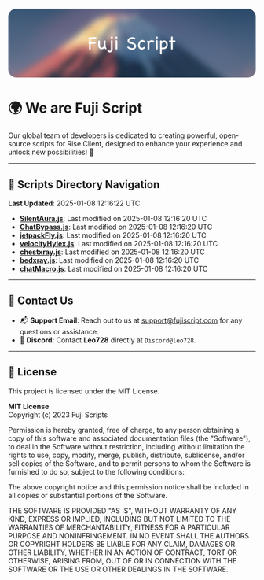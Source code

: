 ![Banner](.github/b.webp)

# 🌍 **We are Fuji Script**

Our global team of developers is dedicated to creating powerful, open-source scripts for Rise Client, designed to enhance your experience and unlock new possibilities! 🌟

---
<!-- SCRIPTS_NAVIGATION_START -->
## 📂 **Scripts Directory Navigation**

**Last Updated**: 2025-01-08 12:16:22 UTC

- **[SilentAura.js](scripts/SilentAura.js)**: Last modified on 2025-01-08 12:16:20 UTC
- **[ChatBypass.js](scripts/ChatBypass.js)**: Last modified on 2025-01-08 12:16:20 UTC
- **[jetpackFly.js](scripts/jetpackFly.js)**: Last modified on 2025-01-08 12:16:20 UTC
- **[velocityHylex.js](scripts/velocityHylex.js)**: Last modified on 2025-01-08 12:16:20 UTC
- **[chestxray.js](scripts/chestxray.js)**: Last modified on 2025-01-08 12:16:20 UTC
- **[bedxray.js](scripts/bedxray.js)**: Last modified on 2025-01-08 12:16:20 UTC
- **[chatMacro.js](scripts/chatMacro.js)**: Last modified on 2025-01-08 12:16:20 UTC

<!-- SCRIPTS_NAVIGATION_END -->

---

## 💬 **Contact Us**  
- 📬 **Support Email**: Reach out to us at [support@fujiscript.com](mailto:support@fujiscript.com) for any questions or assistance.  
- 💬 **Discord**: Contact **Leo728** directly at `Discord@leo728`.

---

## 📜 **License**

This project is licensed under the MIT License.  

**MIT License**  
Copyright (c) 2023 Fuji Scripts  

Permission is hereby granted, free of charge, to any person obtaining a copy of this software and associated documentation files (the "Software"), to deal in the Software without restriction, including without limitation the rights to use, copy, modify, merge, publish, distribute, sublicense, and/or sell copies of the Software, and to permit persons to whom the Software is furnished to do so, subject to the following conditions:  

The above copyright notice and this permission notice shall be included in all copies or substantial portions of the Software.  

THE SOFTWARE IS PROVIDED "AS IS", WITHOUT WARRANTY OF ANY KIND, EXPRESS OR IMPLIED, INCLUDING BUT NOT LIMITED TO THE WARRANTIES OF MERCHANTABILITY, FITNESS FOR A PARTICULAR PURPOSE AND NONINFRINGEMENT. IN NO EVENT SHALL THE AUTHORS OR COPYRIGHT HOLDERS BE LIABLE FOR ANY CLAIM, DAMAGES OR OTHER LIABILITY, WHETHER IN AN ACTION OF CONTRACT, TORT OR OTHERWISE, ARISING FROM, OUT OF OR IN CONNECTION WITH THE SOFTWARE OR THE USE OR OTHER DEALINGS IN THE SOFTWARE.  
